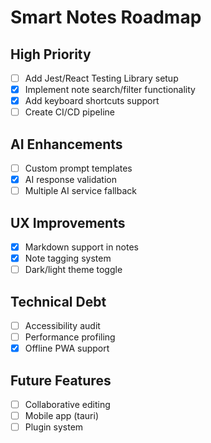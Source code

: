 # Smart Notes Roadmap

## High Priority
- [ ] Add Jest/React Testing Library setup
- [x] Implement note search/filter functionality
- [x] Add keyboard shortcuts support
- [ ] Create CI/CD pipeline

## AI Enhancements
- [ ] Custom prompt templates
- [x] AI response validation
- [ ] Multiple AI service fallback

## UX Improvements
- [x] Markdown support in notes
- [x] Note tagging system
- [ ] Dark/light theme toggle

## Technical Debt
- [ ] Accessibility audit
- [ ] Performance profiling
- [x] Offline PWA support

## Future Features
- [ ] Collaborative editing
- [ ] Mobile app (tauri)
- [ ] Plugin system